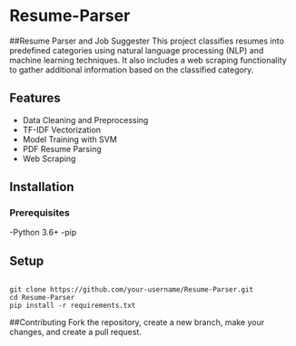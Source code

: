 # Resume-Parser
##Resume Parser and Job Suggester
This project classifies resumes into predefined categories using natural language processing (NLP) and machine learning techniques. It also includes a web scraping functionality to gather additional information based on the classified category.

## Features
- Data Cleaning and Preprocessing
- TF-IDF Vectorization
- Model Training with SVM
- PDF Resume Parsing
- Web Scraping
## Installation
### Prerequisites
-Python 3.6+
-pip
## Setup
```

git clone https://github.com/your-username/Resume-Parser.git
cd Resume-Parser
pip install -r requirements.txt

```
##Contributing
Fork the repository, create a new branch, make your changes, and create a pull request.
